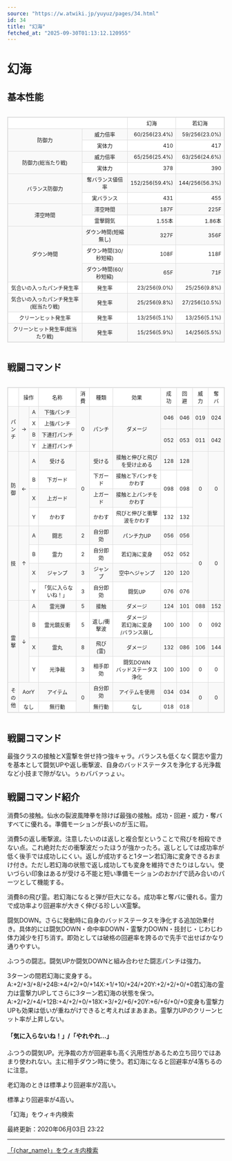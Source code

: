 ```yaml
---
source: "https://w.atwiki.jp/yuyuz/pages/34.html"
id: 34
title: "幻海"
fetched_at: "2025-09-30T01:13:12.120955"
---
```


# 幻海

## 基本性能

<div class="character-table">

<table>
<tr><!--0-0-->
<!--0-1--><td colspan="2"></td>
<!--0-2--><td style="text-align:center;">幻海</td>
<!--0-3--><td style="text-align:center;">若幻海</td></tr>
<tr> <!--1-0--><td rowspan="2">防御力</td>
<!--1-1--><td>威力倍率</td>
<!--1-2--><td style="text-align:right;">60/256(23.4%)</td>
<!--1-3--><td style="text-align:right;">59/256(23.0%)</td></tr>
<tr>
<!--2-1--><td>実体力</td>
<!--2-2--><td style="text-align:right;">410</td>
<!--2-3--><td style="text-align:right;">417</td></tr>
<tr> <!--3-0--><td rowspan="2">防御力(総当たり戦)</td>
<!--3-1--><td>威力倍率</td>
<!--3-2--><td style="text-align:right;">65/256(25.4%)</td>
<!--3-3--><td style="text-align:right;">63/256(24.6%)</td></tr>
<tr>
<!--4-1--><td>実体力</td>
<!--4-2--><td style="text-align:right;">378</td>
<!--4-3--><td style="text-align:right;">390</td></tr>
<tr> <!--5-0--><td rowspan="2">バランス防御力</td>
<!--5-1--><td>奪バランス値倍率</td>
<!--5-2--><td style="text-align:right;">152/256(59.4%)</td>
<!--5-3--><td style="text-align:right;">144/256(56.3%)</td></tr>
<tr>
<!--6-1--><td>実バランス</td>
<!--6-2--><td style="text-align:right;">431</td>
<!--6-3--><td style="text-align:right;">455</td></tr>
<tr> <!--7-0--><td rowspan="2">滞空時間</td>
<!--7-1--><td>滞空時間</td>
<!--7-2--><td style="text-align:right;">187F</td>
<!--7-3--><td style="text-align:right;">225F</td></tr>
<tr>
<!--8-1--><td>霊撃闘気</td>
<!--8-2--><td style="text-align:right;">1.55本</td>
<!--8-3--><td style="text-align:right;">1.86本</td></tr>
<tr> <!--9-0--><td rowspan="3">ダウン時間</td>
<!--9-1--><td>ダウン時間(短縮無し)</td>
<!--9-2--><td style="text-align:right;">327F</td>
<!--9-3--><td style="text-align:right;">356F</td></tr>
<tr>
<!--10-1--><td>ダウン時間(30/秒短縮)</td>
<!--10-2--><td style="text-align:right;">108F</td>
<!--10-3--><td style="text-align:right;">118F</td></tr>
<tr>
<!--11-1--><td>ダウン時間(60/秒短縮)</td>
<!--11-2--><td style="text-align:right;">65F</td>
<!--11-3--><td style="text-align:right;">71F</td></tr>
<tr> <!--12-0--><td>気合いの入ったパンチ発生率</td>
<!--12-1--><td>発生率</td>
<!--12-2--><td style="text-align:right;">23/256(9.0%)</td>
<!--12-3--><td style="text-align:right;">25/256(9.8%)</td></tr>
<tr> <!--13-0--><td>気合いの入ったパンチ発生率(総当たり戦)</td>
<!--13-1--><td>発生率</td>
<!--13-2--><td style="text-align:right;">25/256(9.8%)</td>
<!--13-3--><td style="text-align:right;">27/256(10.5%)</td></tr>
<tr> <!--14-0--><td>クリーンヒット発生率</td>
<!--14-1--><td>発生率</td>
<!--14-2--><td style="text-align:right;">13/256(5.1%)</td>
<!--14-3--><td style="text-align:right;">13/256(5.1%)</td></tr>
<tr> <!--15-0--><td>クリーンヒット発生率(総当たり戦)</td>
<!--15-1--><td>発生率</td>
<!--15-2--><td style="text-align:right;">15/256(5.9%)</td>
<!--15-3--><td style="text-align:right;">14/256(5.5%)</td></tr>
</table>

</div>

## 戦闘コマンド

<div class="character-table">

<table>
<tr> <!--0-0--><td></td>
<!--0-1-->
<!--0-2--><td colspan="2" style="text-align:center;">操作</td>
<!--0-3--><td style="text-align:center;">名称</td>
<!--0-4--><td style="text-align:center;">消費</td>
<!--0-5--><td style="text-align:center;">種類</td>
<!--0-6--><td style="text-align:center;">効果</td>
<!--0-7--><td style="text-align:center;">成功</td>
<!--0-8--><td style="text-align:center;">回避</td>
<!--0-9--><td style="text-align:center;">威力</td>
<!--0-10--><td style="text-align:center;">奪バ</td></tr>
<tr> <!--1-0--><td rowspan="4" style="text-align:center;">パ<br/>ン<br/>チ</td>
<!--1-1--><td rowspan="4" style="text-align:center;">→</td>
<!--1-2--><td style="text-align:center;">A</td>
<!--1-3--><td style="text-align:center;">下強パンチ</td>
<!--1-4--><td rowspan="4" style="text-align:center;">0</td>
<!--1-5--><td rowspan="4" style="text-align:center;">パンチ</td>
<!--1-6--><td rowspan="4" style="text-align:center;">ダメージ</td>
<!--1-7--><td rowspan="2" style="text-align:center;">046</td>
<!--1-8--><td rowspan="2" style="text-align:center;">046</td>
<!--1-9--><td rowspan="2" style="text-align:center;">019</td>
<!--1-10--><td rowspan="2" style="text-align:center;">024</td></tr>
<tr>
<!--2-2--><td style="text-align:center;">X</td>
<!--2-3--><td style="text-align:center;">上強パンチ</td>
</tr>
<tr>
<!--3-2--><td style="text-align:center;">B</td>
<!--3-3--><td style="text-align:center;">下連打パンチ</td>
<!--3-7--><td rowspan="2" style="text-align:center;">052</td>
<!--3-8--><td rowspan="2" style="text-align:center;">053</td>
<!--3-9--><td rowspan="2" style="text-align:center;">011</td>
<!--3-10--><td rowspan="2" style="text-align:center;">042</td></tr>
<tr>
<!--4-2--><td style="text-align:center;">Y</td>
<!--4-3--><td style="text-align:center;">上連打パンチ</td>
</tr>
<tr> <!--5-0--><td rowspan="4" style="text-align:center;">防<br/>御</td>
<!--5-1--><td rowspan="4" style="text-align:center;">←</td>
<!--5-2--><td style="text-align:center;">A</td>
<!--5-3--><td style="text-align:center;">受ける</td>
<!--5-4--><td rowspan="4" style="text-align:center;">0</td>
<!--5-5--><td style="text-align:center;">受ける</td>
<!--5-6--><td style="text-align:center;">接触と伸びと飛びを受け止める</td>
<!--5-7--><td style="text-align:center;">128</td>
<!--5-8--><td style="text-align:center;">128</td>
<!--5-9--><td rowspan="4" style="text-align:center;">0</td>
<!--5-10--><td rowspan="4" style="text-align:center;">0</td></tr>
<tr>
<!--6-2--><td style="text-align:center;">B</td>
<!--6-3--><td style="text-align:center;">下ガード</td>
<!--6-5--><td style="text-align:center;">下ガード</td>
<!--6-6--><td style="text-align:center;">接触と下パンチをかわす</td>
<!--6-7--><td rowspan="2" style="text-align:center;">098</td>
<!--6-8--><td rowspan="2" style="text-align:center;">098</td>
</tr>
<tr>
<!--7-2--><td style="text-align:center;">X</td>
<!--7-3--><td style="text-align:center;">上ガード</td>
<!--7-5--><td style="text-align:center;">上ガード</td>
<!--7-6--><td style="text-align:center;">接触と上パンチをかわす</td>
</tr>
<tr>
<!--8-2--><td style="text-align:center;">Y</td>
<!--8-3--><td style="text-align:center;">かわす</td>
<!--8-5--><td style="text-align:center;">かわす</td>
<!--8-6--><td style="text-align:center;">飛びと伸びと衝撃波をかわす</td>
<!--8-7--><td style="text-align:center;">132</td>
<!--8-8--><td style="text-align:center;">132</td>
</tr>
<tr> <!--9-0--><td rowspan="4" style="text-align:center;">技</td>
<!--9-1--><td rowspan="4" style="text-align:center;">↑</td>
<!--9-2--><td style="text-align:center;">A</td>
<!--9-3--><td style="text-align:center;">闘志</td>
<!--9-4--><td style="text-align:center;">2</td>
<!--9-5--><td style="text-align:center;">自分即効</td>
<!--9-6--><td style="text-align:center;">パンチ力UP</td>
<!--9-7--><td style="text-align:center;">056</td>
<!--9-8--><td style="text-align:center;">056</td>
<!--9-9--><td rowspan="4" style="text-align:center;">0</td>
<!--9-10--><td rowspan="4" style="text-align:center;">0</td></tr>
<tr>
<!--10-2--><td style="text-align:center;">B</td>
<!--10-3--><td style="text-align:center;">霊力</td>
<!--10-4--><td style="text-align:center;">2</td>
<!--10-5--><td style="text-align:center;">自分即効</td>
<!--10-6--><td style="text-align:center;">若幻海に変身</td>
<!--10-7--><td style="text-align:center;">052</td>
<!--10-8--><td style="text-align:center;">052</td>
</tr>
<tr>
<!--11-2--><td style="text-align:center;">X</td>
<!--11-3--><td style="text-align:center;">ジャンプ</td>
<!--11-4--><td style="text-align:center;">3</td>
<!--11-5--><td style="text-align:center;">ジャンプ</td>
<!--11-6--><td style="text-align:center;">空中へジャンプ</td>
<!--11-7--><td style="text-align:center;">120</td>
<!--11-8--><td style="text-align:center;">120</td>
</tr>
<tr>
<!--12-2--><td style="text-align:center;">Y</td>
<!--12-3--><td style="text-align:center;">「気に入らないね！」</td>
<!--12-4--><td style="text-align:center;">3</td>
<!--12-5--><td style="text-align:center;">自分即効</td>
<!--12-6--><td style="text-align:center;">闘気UP</td>
<!--12-7--><td style="text-align:center;">076</td>
<!--12-8--><td style="text-align:center;">076</td>
</tr>
<tr> <!--13-0--><td rowspan="4" style="text-align:center;">霊<br/>撃</td>
<!--13-1--><td rowspan="4" style="text-align:center;">↓</td>
<!--13-2--><td style="text-align:center;">A</td>
<!--13-3--><td style="text-align:center;">霊光弾</td>
<!--13-4--><td style="text-align:center;">5</td>
<!--13-5--><td style="text-align:center;">接触</td>
<!--13-6--><td style="text-align:center;">ダメージ</td>
<!--13-7--><td style="text-align:center;">124</td>
<!--13-8--><td style="text-align:center;">101</td>
<!--13-9--><td style="text-align:center;">088</td>
<!--13-10--><td style="text-align:center;">152</td></tr>
<tr>
<!--14-2--><td style="text-align:center;">B</td>
<!--14-3--><td style="text-align:center;">霊光鏡反衝</td>
<!--14-4--><td style="text-align:center;">5</td>
<!--14-5--><td style="text-align:center;">返し/衝撃波</td>
<!--14-6--><td style="text-align:center;">ダメージ<br/>若幻海に変身<br/>/バランス崩し</td>
<!--14-7--><td style="text-align:center;">100</td>
<!--14-8--><td style="text-align:center;">100</td>
<!--14-9--><td style="text-align:center;">0</td>
<!--14-10--><td style="text-align:center;">092</td></tr>
<tr>
<!--15-2--><td style="text-align:center;">X</td>
<!--15-3--><td style="text-align:center;">霊丸</td>
<!--15-4--><td style="text-align:center;">8</td>
<!--15-5--><td style="text-align:center;">飛び(霊)</td>
<!--15-6--><td style="text-align:center;">ダメージ</td>
<!--15-7--><td style="text-align:center;">132</td>
<!--15-8--><td style="text-align:center;">086</td>
<!--15-9--><td style="text-align:center;">106</td>
<!--15-10--><td style="text-align:center;">144</td></tr>
<tr>
<!--16-2--><td style="text-align:center;">Y</td>
<!--16-3--><td style="text-align:center;">光浄裁</td>
<!--16-4--><td style="text-align:center;">3</td>
<!--16-5--><td style="text-align:center;">相手即効</td>
<!--16-6--><td style="text-align:center;">闘気DOWN<br/>バッドステータス浄化</td>
<!--16-7--><td style="text-align:center;">100</td>
<!--16-8--><td style="text-align:center;">100</td>
<!--16-9--><td style="text-align:center;">0</td>
<!--16-10--><td style="text-align:center;">0</td></tr>
<tr> <!--17-0--><td rowspan="2" style="text-align:center;">そ<br/>の<br/>他</td>
<!--17-1-->
<!--17-2--><td colspan="2" style="text-align:center;">AorY</td>
<!--17-3--><td style="text-align:center;">アイテム</td>
<!--17-4--><td rowspan="2" style="text-align:center;">0</td>
<!--17-5--><td style="text-align:center;">自分即効</td>
<!--17-6--><td style="text-align:center;">アイテムを使用</td>
<!--17-7--><td style="text-align:center;">034</td>
<!--17-8--><td style="text-align:center;">034</td>
<!--17-9--><td rowspan="2" style="text-align:center;">0</td>
<!--17-10--><td rowspan="2" style="text-align:center;">0</td></tr>
<tr>
<!--18-1-->
<!--18-2--><td colspan="2" style="text-align:center;">なし</td>
<!--18-3--><td style="text-align:center;">無行動</td>
<!--18-5--><td style="text-align:center;">無行動</td>
<!--18-6--><td style="text-align:center;">なし</td>
<!--18-7--><td style="text-align:center;">018</td>
<!--18-8--><td style="text-align:center;">018</td>
</tr>
</table>

</div>

## 戦闘コマンド

最強クラスの接触とX霊撃を併せ持つ強キャラ。バランスも低くなく闘志や霊力を基本として闘気UPや返し衝撃波、自身のバッドステータスを浄化する光浄裁など小技まで隙がない。ぅゎババァっょぃ。

## 戦闘コマンド紹介

消費5の接触。仙水の裂波風陣拳を除けば最強の接触。成功・回避・威力・奪バすべてに優れる。準備モーションが長いのが玉に瑕。

消費5の返し衝撃波。注意したいのは返しと複合型ということで飛びを相殺できない点。これ絶対ただの衝撃波だったほうが強かったろ。返しとしては成功率が低く後手では成功しにくい。返しが成功すると1ターン若幻海に変身できるおまけ付き。ただし若幻海の状態で返し成功しても変身を維持できたりはしない。使いづらい印象はあるが受ける不能と短い準備モーションのおかげで読み合いのパーツとして機能する。

消費8の飛び霊。若幻海になると弾が巨大になる。成功率と奪バに優れる。霊力で成功率より回避率が大きく伸びる珍しいX霊撃。

闘気DOWN。さらに発動時に自身のバッドステータスを浄化する追加効果付き。具体的には闘気DOWN・命中率DOWN・霊撃力DOWN・技封じ・じわじわ体力減少を打ち消す。即効としては破格の回避率を誇るので先手で出せばかなり通りやすい。

ふつうの闘志。闘気UPか闘気DOWNと組み合わせた闘志パンチは強力。

3ターンの間若幻海に変身する。A:+2/+3/+8/+24B:+4/+2/+0/+14X:+1/+10/+24/+20Y:+2/+2/+0/+0若幻海の霊力は霊撃力UPしてさらに3ターン若幻海の状態を保つ。A:+2/+2/+4/+12B:+4/+2/+0/+18X:+3/+2/+6/+20Y:+6/+6/+0/+0変身も霊撃力UPも効果は低いが重ねがけできると考えればまあまあ。霊撃力UPのクリーンヒット率が上昇しない。

#### 「気に入らないね！」/「やれやれ…」

ふつうの闘気UP。光浄裁の方が回避率も高く汎用性があるため立ち回りではあまり使われない。主に相手ダウン時に使う。若幻海になると回避率が4落ちるのに注意。

老幻海のときは標準より回避率が2高い。

標準より回避率が4高い。

「幻海」をウィキ内検索

最終更新：2020年06月03日 23:22

<style>
.character-table {
    overflow-x: auto;
    margin: 20px 0;
}

.character-table table {
    border-collapse: collapse;
    width: 100%;
    font-size: 12px;
    border: 1px solid #ddd;
}

.character-table td, .character-table th {
    border: 1px solid #ddd;
    padding: 4px 6px;
    text-align: center;
}

.character-table tr:nth-child(even) {
    background-color: #f9f9f9;
}

.character-table tr:nth-child(odd) {
    background-color: #ffffff;
}
</style>

---

[「{char_name}」をウィキ内検索](https://w.atwiki.jp//w.atwiki.jp/yuyuz/search?andor=and&keyword={char_name})
